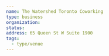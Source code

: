```yaml
---
name: The Watershed Toronto Coworking
type: business
organization:
status:
address: 65 Queen St W Suite 1900
tags:
  - type/venue
---
```

